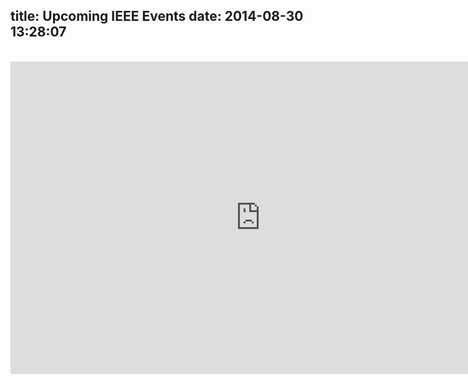 title: Upcoming IEEE Events
date: 2014-08-30 13:28:07
---
<br/>
<iframe src="https://www.google.com/calendar/embed?src=ieee.gatech.edu_h3smmki0s5q5ai2b3j5sv7jsoc%40group.calendar.google.com&amp;&amp;showTitle=0&amp;ctz=America/New_York" style="border: 0" width="800" height="500" frameborder="0" scrolling="no"></iframe>
